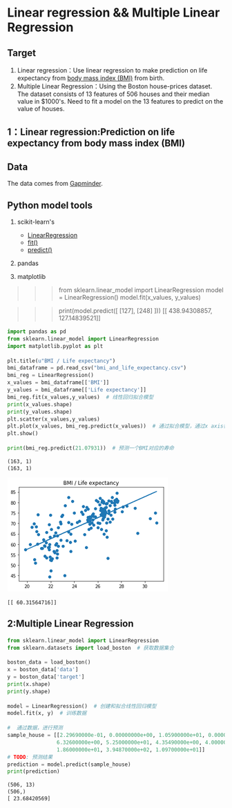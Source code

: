 
 # Linear regression  && Multiple Linear Regression
 
 ## Target
1. Linear regression：Use linear regression to make prediction on life expectancy from [body mass index (BMI)](https://en.wikipedia.org/wiki/Body_mass_index) from birth.
2. Multiple Linear Regression：Using the Boston house-prices dataset. The dataset consists of 13 features of 506 houses and their median value in $1000's. Need to fit a model on the 13 features to predict on the value of houses.

## 1：Linear regression:Prediction on life expectancy from body mass index (BMI)
## Data
The data comes from [Gapminder](https://www.gapminder.org/).

## Python model tools
1. scikit-learn's
    - [LinearRegression](http://scikit-learn.org/stable/modules/generated/sklearn.linear_model.LinearRegression.html)
    - [fit()](http://scikit-learn.org/stable/modules/generated/sklearn.linear_model.LinearRegression.html#sklearn.linear_model.LinearRegression.fit)
    - [predict()](http://scikit-learn.org/stable/modules/generated/sklearn.linear_model.LinearRegression.html#sklearn.linear_model.LinearRegression.predict)
    
2. pandas 
3. matplotlib
>>> from sklearn.linear_model import LinearRegression
>>> model = LinearRegression()
>>> model.fit(x_values, y_values)

>>> print(model.predict([ [127], [248] ]))
[[ 438.94308857, 127.14839521]]

```python
import pandas as pd
from sklearn.linear_model import LinearRegression
import matplotlib.pyplot as plt

plt.title(u"BMI / Life expectancy")
bmi_dataframe = pd.read_csv("bmi_and_life_expectancy.csv")
bmi_reg = LinearRegression()
x_values = bmi_dataframe[['BMI']]  
y_values = bmi_dataframe[['Life expectancy']]
bmi_reg.fit(x_values,y_values)  # 线性回归拟合模型
print(x_values.shape)
print(y_values.shape)
plt.scatter(x_values,y_values)
plt.plot(x_values, bmi_reg.predict(x_values))  # 通过拟合模型，通过x axis得到预测数据点
plt.show()

print(bmi_reg.predict(21.07931))  # 预测一个BMI对应的寿命
```

    (163, 1)
    (163, 1)
    


![png](output_4_1.png)


    [[ 60.31564716]]
    

## 2:Multiple Linear Regression


```python
from sklearn.linear_model import LinearRegression
from sklearn.datasets import load_boston  # 获取数据集合

boston_data = load_boston()
x = boston_data['data']
y = boston_data['target']
print(x.shape)
print(y.shape)

model = LinearRegression()  # 创建和拟合线性回归模型
model.fit(x, y)  # 训练数据

#  通过数据，进行预测
sample_house = [[2.29690000e-01, 0.00000000e+00, 1.05900000e+01, 0.00000000e+00, 4.89000000e-01,
                6.32600000e+00, 5.25000000e+01, 4.35490000e+00, 4.00000000e+00, 2.77000000e+02,
                1.86000000e+01, 3.94870000e+02, 1.09700000e+01]]
# TODO: 预测结果
prediction = model.predict(sample_house)
print(prediction)
```

    (506, 13)
    (506,)
    [ 23.68420569]
    
